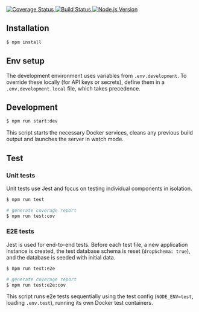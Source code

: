 <p>
  <a href="https://coveralls.io/github/eduard-cc/flair-api?branch=main">
    <img src="https://coveralls.io/repos/github/eduard-cc/flair-api/badge.svg?branch=main" alt="Coverage Status" />
  </a>
  <a href="https://github.com/eduard-cc/flair-api/actions">
    <img src="https://github.com/eduard-cc/flair-api/actions/workflows/ci.yml/badge.svg" alt="Build Status" />
  </a>
  <a href="https://nodejs.org/">
    <img src="https://img.shields.io/badge/node.js-20.x-brightgreen" alt="Node.js Version" />
  </a>
</p>

## Installation

```bash
$ npm install
```

## Env setup

The development environment uses variables from `.env.development`. To override these locally (for API keys or secrets), define them in a `.env.development.local` file, which takes precedence.

## Development

```bash
$ npm run start:dev
```

This script starts the necessary Docker services, cleans any previous build output and launches the server in watch mode.

## Test

### Unit tests

Unit tests use Jest and focus on testing individual components in isolation.

```bash
$ npm run test

# generate coverage report
$ npm run test:cov
```

### E2E tests

Jest is used for end-to-end tests. Before each test file, a new application instance is created, the test database schema is reset (`dropSchema: true`), and the database is seeded with initial data.

```bash
$ npm run test:e2e

# generate coverage report
$ npm run test:e2e:cov
```

This script runs e2e tests sequentially using the test config (`NODE_ENV=test`, loading `.env.test`), running its own Docker test containers.
